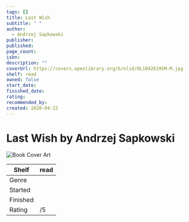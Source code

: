 ```yaml
---
tags: []
title: Last Wish
subtitle: " "
author:
  - Andrzej Sapkowski
publisher: 
published: 
page_count: 
isbn: 
description: ""
coverUrl: https://covers.openlibrary.org/b/olid/OL10426195M-M.jpg
shelf: read
owned: false
start_date: 
finished_date: 
rating: 
recommended_by: 
created: 2020-04-22
---
```


# Last Wish by Andrzej Sapkowski

![Book Cover Art](https://covers.openlibrary.org/b/olid/OL10426195M-M.jpg)

| Shelf | read |
| --- | --- |
| Genre |  |
| Started |  |
| Finished |  |
| Rating | /5 |

